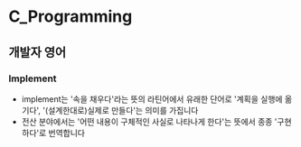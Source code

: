 # C_Programming

## 개발자 영어
### Implement
+ implement는 '속을 채우다'라는 뜻의 라틴어에서 유래한 단어로 '계획을 실행에 옮기다', '(설계한대로)실제로 만들다'는 의미를 가집니다
+ 전산 분야에서는 '어떤 내용이 구체적인 사실로 나타나게 한다'는 뜻에서 종종 '구현하다'로 번역합니다

